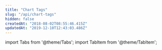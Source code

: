 ```yaml
---
title: "Chart Tags"
slug: "/api/chart-tags"
hidden: false
createdAt: "2018-08-02T08:55:46.415Z"
updatedAt: "2019-12-10T12:43:03.486Z"
---
```


import Tabs from '@theme/Tabs';
import TabItem from '@theme/TabItem';

